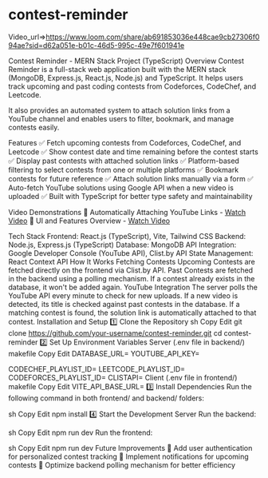 # contest-reminder


Video_url=>https://www.loom.com/share/ab691853036e448cae9cb27306f094ae?sid=d62a051e-b01c-46d5-995c-49e7f601941e



Contest Reminder - MERN Stack Project (TypeScript)
Overview
Contest Reminder is a full-stack web application built with the MERN stack (MongoDB, Express.js, React.js, Node.js) and TypeScript. It helps users track upcoming and past coding contests from Codeforces, CodeChef, and Leetcode.

It also provides an automated system to attach solution links from a YouTube channel and enables users to filter, bookmark, and manage contests easily.

Features
✅ Fetch upcoming contests from Codeforces, CodeChef, and Leetcode
✅ Show contest date and time remaining before the contest starts
✅ Display past contests with attached solution links
✅ Platform-based filtering to select contests from one or multiple platforms
✅ Bookmark contests for future reference
✅ Attach solution links manually via a form
✅ Auto-fetch YouTube solutions using Google API when a new video is uploaded
✅ Built with TypeScript for better type safety and maintainability

Video Demonstrations
🎥 Automatically Attaching YouTube Links - [Watch Video](https://www.loom.com/share/ab691853036e448cae9cb27306f094ae?sid=d62a051e-b01c-46d5-995c-49e7f601941e)
🎥 UI and Features Overview - [Watch Video](https://www.loom.com/share/a1f59e69162045e799d800ea3a9d7bd7)

Tech Stack
Frontend: React.js (TypeScript), Vite, Tailwind CSS
Backend: Node.js, Express.js (TypeScript)
Database: MongoDB
API Integration: Google Developer Console (YouTube API), Clist.by API
State Management: React Context API
How It Works
Fetching Contests
Upcoming Contests are fetched directly on the frontend via Clist.by API.
Past Contests are fetched in the backend using a polling mechanism. If a contest already exists in the database, it won't be added again.
YouTube Integration
The server polls the YouTube API every minute to check for new uploads.
If a new video is detected, its title is checked against past contests in the database.
If a matching contest is found, the solution link is automatically attached to that contest.
Installation and Setup
1️⃣ Clone the Repository
sh
Copy
Edit
git clone https://github.com/your-username/contest-reminder.git
cd contest-reminder
2️⃣ Set Up Environment Variables
Server (.env file in backend/)
makefile
Copy
Edit
DATABASE_URL=
YOUTUBE_API_KEY=

CODECHEF_PLAYLIST_ID=
LEETCODE_PLAYLIST_ID=
CODEFORCES_PLAYLIST_ID=
CLISTAPI=
Client (.env file in frontend/)
makefile
Copy
Edit
VITE_API_BASE_URL=
3️⃣ Install Dependencies
Run the following command in both frontend/ and backend/ folders:

sh
Copy
Edit
npm install
4️⃣ Start the Development Server
Run the backend:

sh
Copy
Edit
npm run dev
Run the frontend:

sh
Copy
Edit
npm run dev
Future Improvements
🔹 Add user authentication for personalized contest tracking
🔹 Implement notifications for upcoming contests
🔹 Optimize backend polling mechanism for better efficiency

